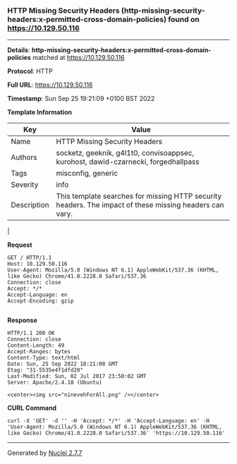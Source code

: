 ### HTTP Missing Security Headers (http-missing-security-headers:x-permitted-cross-domain-policies) found on https://10.129.50.116
---
**Details**: **http-missing-security-headers:x-permitted-cross-domain-policies**  matched at https://10.129.50.116

**Protocol**: HTTP

**Full URL**: https://10.129.50.116

**Timestamp**: Sun Sep 25 19:21:09 +0100 BST 2022

**Template Information**

| Key | Value |
|---|---|
| Name | HTTP Missing Security Headers |
| Authors | socketz, geeknik, g4l1t0, convisoappsec, kurohost, dawid-czarnecki, forgedhallpass |
| Tags | misconfig, generic |
| Severity | info |
| Description | This template searches for missing HTTP security headers. The impact of these missing headers can vary.
 |

**Request**
```http
GET / HTTP/1.1
Host: 10.129.50.116
User-Agent: Mozilla/5.0 (Windows NT 6.1) AppleWebKit/537.36 (KHTML, like Gecko) Chrome/41.0.2228.0 Safari/537.36
Connection: close
Accept: */*
Accept-Language: en
Accept-Encoding: gzip


```

**Response**
```http
HTTP/1.1 200 OK
Connection: close
Content-Length: 49
Accept-Ranges: bytes
Content-Type: text/html
Date: Sun, 25 Sep 2022 18:21:08 GMT
Etag: "31-5535e4f1dfd20"
Last-Modified: Sun, 02 Jul 2017 23:50:02 GMT
Server: Apache/2.4.18 (Ubuntu)

<center><img src="ninevehForAll.png" /></center>

```


**CURL Command**
```
curl -X 'GET' -d '' -H 'Accept: */*' -H 'Accept-Language: en' -H 'User-Agent: Mozilla/5.0 (Windows NT 6.1) AppleWebKit/537.36 (KHTML, like Gecko) Chrome/41.0.2228.0 Safari/537.36' 'https://10.129.50.116'
```
---
Generated by [Nuclei 2.7.7](https://github.com/projectdiscovery/nuclei)